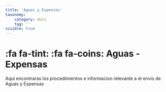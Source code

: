 ```yaml
---
title: 'Aguas y Expensas'
taxonomy:
    category: docs
    tag: ''
visible: true
---
```


# :fa fa-tint: :fa fa-coins: Aguas - Expensas

Aqui encontraras los procedimientos  e informacion relevante a el envio de Aguas y Expensas